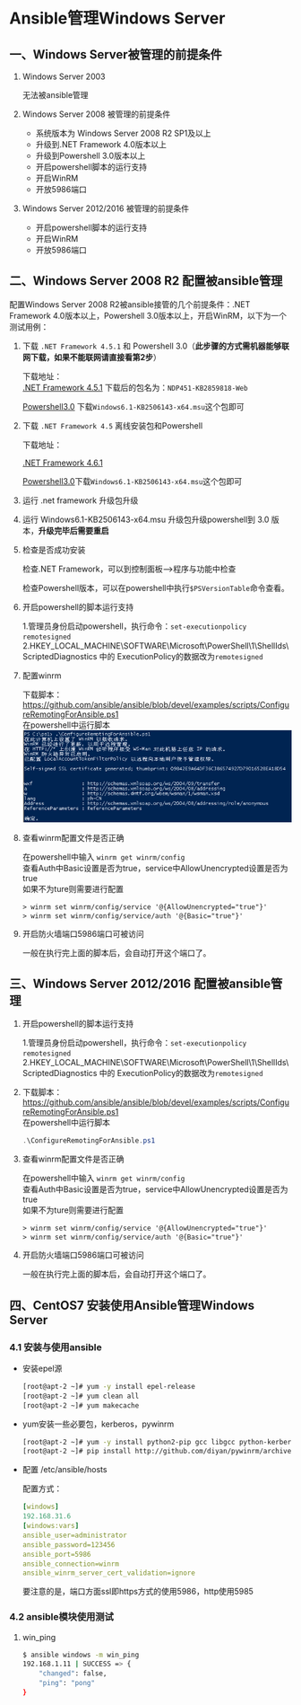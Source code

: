 # Ansible管理Windows Server

## 一、Windows Server被管理的前提条件

1. Windows Server 2003 

   无法被ansible管理

2. Windows Server 2008 被管理的前提条件

   - 系统版本为 Windows Server 2008 R2 SP1及以上
   - 升级到.NET Framework 4.0版本以上
   - 升级到Powershell 3.0版本以上
   - 开启powershell脚本的运行支持
   - 开启WinRM
   - 开放5986端口

3. Windows Server 2012/2016 被管理的前提条件

   - 开启powershell脚本的运行支持
   - 开启WinRM
   - 开放5986端口

## 二、Windows Server 2008 R2 配置被ansible管理

配置Windows Server 2008 R2被ansible接管的几个前提条件：.NET Framework 4.0版本以上，Powershell 3.0版本以上，开启WinRM，以下为一个测试用例：

1. 下载 `.NET Framework 4.5.1` 和 Powershell 3.0（**此步骤的方式需机器能够联网下载，如果不能联网请直接看第2步**）

   下载地址：  
   [.NET Framework 4.5.1](https://dotnet.microsoft.com/download/thank-you/net451>) 下载后的包名为：`NDP451-KB2859818-Web`  

   [Powershell3.0](<https://www.microsoft.com/en-us/download/details.aspx?id=34595>)    下载`Windows6.1-KB2506143-x64.msu`这个包即可

2. 下载 `.NET Framework 4.5` 离线安装包和Powershell

   下载地址：

   [.NET Framework 4.6.1](https://www.microsoft.com/en-us/download/confirmation.aspx?id=40779)

   [Powershell3.0](<https://www.microsoft.com/en-us/download/details.aspx?id=34595>)下载`Windows6.1-KB2506143-x64.msu`这个包即可

3. 运行 .net framework 升级包升级

4. 运行 Windows6.1-KB2506143-x64.msu 升级包升级powershell到 3.0 版本，**升级完毕后需要重启**  

5. 检查是否成功安装

   检查.NET Framework，可以到控制面板-->程序与功能中检查

   检查Powershell版本，可以在powershell中执行`$PSVersionTable`命令查看。

6. 开启powershell的脚本运行支持  

   1.管理员身份启动powershell，执行命令：`set-executionpolicy remotesigned`  
   2.HKEY_LOCAL_MACHINE\SOFTWARE\Microsoft\PowerShell\1\ShellIds\ScriptedDiagnostics 中的 ExecutionPolicy的数据改为`remotesigned`

7. 配置winrm

   下载脚本：https://github.com/ansible/ansible/blob/devel/examples/scripts/ConfigureRemotingForAnsible.ps1  
   在powershell中运行脚本  
   ![1562314741328](ansible_manager_windows_server.assets/1562314741328.png)

8. 查看winrm配置文件是否正确

   在powershell中输入 `winrm get winrm/config`  
   查看Auth中Basic设置是否为true，service中AllowUnencrypted设置是否为true  
   如果不为ture则需要进行配置

   ```
   > winrm set winrm/config/service '@{AllowUnencrypted="true"}'
   > winrm set winrm/config/service/auth '@{Basic="true"}'
   ```

9. 开启防火墙端口5986端口可被访问

   一般在执行完上面的脚本后，会自动打开这个端口了。



## 三、Windows Server 2012/2016 配置被ansible管理

1. 开启powershell的脚本运行支持  

   1.管理员身份启动powershell，执行命令：`set-executionpolicy remotesigned`  
   2.HKEY_LOCAL_MACHINE\SOFTWARE\Microsoft\PowerShell\1\ShellIds\ScriptedDiagnostics 中的 ExecutionPolicy的数据改为`remotesigned`

2. 下载脚本：https://github.com/ansible/ansible/blob/devel/examples/scripts/ConfigureRemotingForAnsible.ps1  
   在powershell中运行脚本  

   ```powershell
   .\ConfigureRemotingForAnsible.ps1
   ```

3. 查看winrm配置文件是否正确

   在powershell中输入 `winrm get winrm/config`  
   查看Auth中Basic设置是否为true，service中AllowUnencrypted设置是否为true  
   如果不为ture则需要进行配置

   ```
   > winrm set winrm/config/service '@{AllowUnencrypted="true"}'
   > winrm set winrm/config/service/auth '@{Basic="true"}'
   ```

4. 开启防火墙端口5986端口可被访问

   一般在执行完上面的脚本后，会自动打开这个端口了。

## 四、CentOS7 安装使用Ansible管理Windows Server

### 4.1 安装与使用ansible

- 安装epel源

  ```bash
  [root@apt-2 ~]# yum -y install epel-release
  [root@apt-2 ~]# yum clean all 
  [root@apt-2 ~]# yum makecache
  ```

- yum安装一些必要包，kerberos，pywinrm

  ```bash
  [root@apt-2 ~]# yum -y install python2-pip gcc libgcc python-kerberos
  [root@apt-2 ~]# pip install http://github.com/diyan/pywinrm/archive/master.zip#egg=pywinrm
  ```

- 配置 /etc/ansible/hosts

  配置方式：  

  ```yaml
  [windows]
  192.168.31.6
  [windows:vars]
  ansible_user=administrator
  ansible_password=123456
  ansible_port=5986
  ansible_connection=winrm
  ansible_winrm_server_cert_validation=ignore
  ```

  要注意的是，端口方面ssl即https方式的使用5986，http使用5985


### 4.2 ansible模块使用测试

1. win_ping

   ```bash
   $ ansible windows -m win_ping
   192.168.1.11 | SUCCESS => {
       "changed": false, 
       "ping": "pong"
   }
   ```

### 